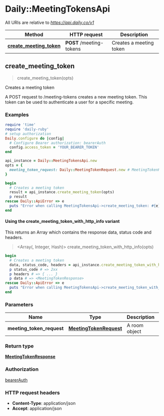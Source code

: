 # Daily::MeetingTokensApi

All URIs are relative to *https://api.daily.co/v1*

| Method | HTTP request | Description |
| ------ | ------------ | ----------- |
| [**create_meeting_token**](MeetingTokensApi.md#create_meeting_token) | **POST** /meeting-tokens | Creates a meeting token |


## create_meeting_token

> <MeetingTokenResponse> create_meeting_token(opts)

Creates a meeting token

A POST request to /meeting-tokens creates a new meeting token. This token can be used to authenticate a user for a specific meeting. 

### Examples

```ruby
require 'time'
require 'daily-ruby'
# setup authorization
Daily.configure do |config|
  # Configure Bearer authorization: bearerAuth
  config.access_token = 'YOUR_BEARER_TOKEN'
end

api_instance = Daily::MeetingTokensApi.new
opts = {
  meeting_token_request: Daily::MeetingTokenRequest.new # MeetingTokenRequest | A room object
}

begin
  # Creates a meeting token
  result = api_instance.create_meeting_token(opts)
  p result
rescue Daily::ApiError => e
  puts "Error when calling MeetingTokensApi->create_meeting_token: #{e}"
end
```

#### Using the create_meeting_token_with_http_info variant

This returns an Array which contains the response data, status code and headers.

> <Array(<MeetingTokenResponse>, Integer, Hash)> create_meeting_token_with_http_info(opts)

```ruby
begin
  # Creates a meeting token
  data, status_code, headers = api_instance.create_meeting_token_with_http_info(opts)
  p status_code # => 2xx
  p headers # => { ... }
  p data # => <MeetingTokenResponse>
rescue Daily::ApiError => e
  puts "Error when calling MeetingTokensApi->create_meeting_token_with_http_info: #{e}"
end
```

### Parameters

| Name | Type | Description | Notes |
| ---- | ---- | ----------- | ----- |
| **meeting_token_request** | [**MeetingTokenRequest**](MeetingTokenRequest.md) | A room object | [optional] |

### Return type

[**MeetingTokenResponse**](MeetingTokenResponse.md)

### Authorization

[bearerAuth](../README.md#bearerAuth)

### HTTP request headers

- **Content-Type**: application/json
- **Accept**: application/json


